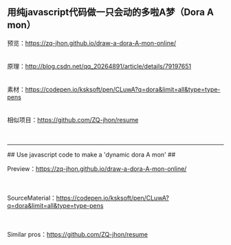 

## 用纯javascript代码做一只会动的多啦A梦（Dora A mon） ##

预览：https://zq-jhon.github.io/draw-a-dora-A-mon-online/ 
<br>
<br>
<br>
原理：http://blog.csdn.net/qq_20264891/article/details/79197651
<br>
<br>
<br>
素材：https://codepen.io/ksksoft/pen/CLuwA?q=dora&limit=all&type=type-pens
<br>
<br>
<br>
相似项目：https://github.com/ZQ-jhon/resume
<br>
<br>
<br>
<hr>
## Use javascript code to make a  'dynamic dora A mon' ##

Preview：https://zq-jhon.github.io/draw-a-dora-A-mon-online/
<br>
<br>
<br>

SourceMaterial：https://codepen.io/ksksoft/pen/CLuwA?q=dora&limit=all&type=type-pens
<br>
<br>
<br>

Similar pros：https://github.com/ZQ-jhon/resume
<br>
<br>
<br>
